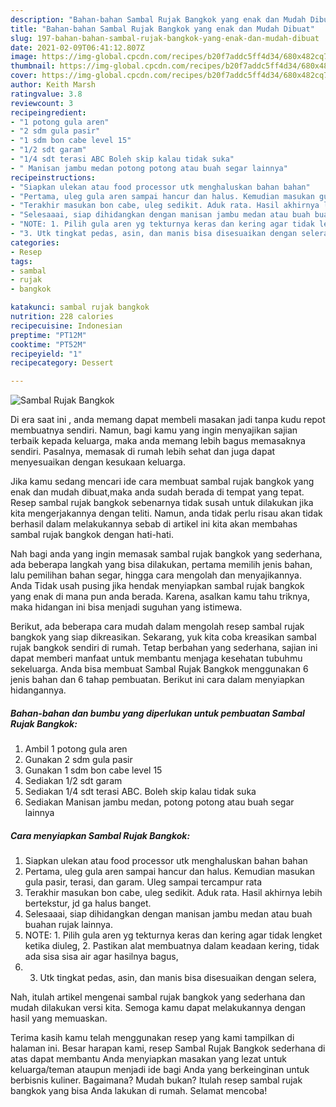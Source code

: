 ```yaml
---
description: "Bahan-bahan Sambal Rujak Bangkok yang enak dan Mudah Dibuat"
title: "Bahan-bahan Sambal Rujak Bangkok yang enak dan Mudah Dibuat"
slug: 197-bahan-bahan-sambal-rujak-bangkok-yang-enak-dan-mudah-dibuat
date: 2021-02-09T06:41:12.807Z
image: https://img-global.cpcdn.com/recipes/b20f7addc5ff4d34/680x482cq70/sambal-rujak-bangkok-foto-resep-utama.jpg
thumbnail: https://img-global.cpcdn.com/recipes/b20f7addc5ff4d34/680x482cq70/sambal-rujak-bangkok-foto-resep-utama.jpg
cover: https://img-global.cpcdn.com/recipes/b20f7addc5ff4d34/680x482cq70/sambal-rujak-bangkok-foto-resep-utama.jpg
author: Keith Marsh
ratingvalue: 3.8
reviewcount: 3
recipeingredient:
- "1 potong gula aren"
- "2 sdm gula pasir"
- "1 sdm bon cabe level 15"
- "1/2 sdt garam"
- "1/4 sdt terasi ABC Boleh skip kalau tidak suka"
- " Manisan jambu medan potong potong atau buah segar lainnya"
recipeinstructions:
- "Siapkan ulekan atau food processor utk menghaluskan bahan bahan"
- "Pertama, uleg gula aren sampai hancur dan halus. Kemudian masukan gula pasir, terasi, dan garam. Uleg sampai tercampur rata"
- "Terakhir masukan bon cabe, uleg sedikit. Aduk rata. Hasil akhirnya lebih bertekstur, jd ga halus banget."
- "Selesaaai, siap dihidangkan dengan manisan jambu medan atau buah buahan rujak lainnya."
- "NOTE: 1. Pilih gula aren yg tekturnya keras dan kering agar tidak lengket ketika diuleg, 2. Pastikan alat membuatnya dalam keadaan kering, tidak ada sisa sisa air agar hasilnya bagus,"
- "3. Utk tingkat pedas, asin, dan manis bisa disesuaikan dengan selera,"
categories:
- Resep
tags:
- sambal
- rujak
- bangkok

katakunci: sambal rujak bangkok 
nutrition: 228 calories
recipecuisine: Indonesian
preptime: "PT12M"
cooktime: "PT52M"
recipeyield: "1"
recipecategory: Dessert

---
```



![Sambal Rujak Bangkok](https://img-global.cpcdn.com/recipes/b20f7addc5ff4d34/680x482cq70/sambal-rujak-bangkok-foto-resep-utama.jpg)

Di era  saat ini , anda memang dapat membeli masakan jadi tanpa kudu repot membuatnya sendiri. Namun, bagi kamu yang ingin menyajikan sajian terbaik kepada keluarga, maka anda memang lebih bagus memasaknya sendiri. Pasalnya, memasak di rumah lebih sehat dan juga dapat menyesuaikan dengan kesukaan keluarga.

Jika kamu sedang mencari ide cara membuat sambal rujak bangkok yang enak dan mudah dibuat,maka anda sudah berada di tempat yang tepat. Resep sambal rujak bangkok  sebenarnya tidak susah untuk dilakukan jika kita mengerjakannya dengan teliti. Namun, anda tidak perlu risau akan tidak berhasil dalam melakukannya 
sebab di artikel ini kita akan membahas sambal rujak bangkok dengan hati-hati.  



Nah bagi anda yang ingin memasak sambal rujak bangkok yang sederhana, ada beberapa langkah yang bisa dilakukan, pertama memilih jenis bahan, lalu pemilihan bahan segar, hingga cara mengolah dan menyajikannya. Anda Tidak usah pusing jika hendak menyiapkan sambal rujak bangkok yang enak di mana pun anda berada. Karena, asalkan kamu  tahu triknya, maka hidangan ini bisa menjadi suguhan yang istimewa.

Berikut, ada beberapa cara mudah dalam mengolah resep sambal rujak bangkok yang siap dikreasikan. Sekarang, yuk kita coba kreasikan sambal rujak bangkok sendiri di rumah. Tetap berbahan yang sederhana, sajian ini dapat memberi manfaat untuk membantu menjaga kesehatan tubuhmu sekeluarga. Anda bisa membuat Sambal Rujak Bangkok menggunakan 6 jenis bahan dan 6 tahap pembuatan. Berikut ini cara dalam menyiapkan hidangannya.

<!--inarticleads1-->

##### Bahan-bahan dan bumbu yang diperlukan untuk pembuatan Sambal Rujak Bangkok:

1. Ambil 1 potong gula aren
1. Gunakan 2 sdm gula pasir
1. Gunakan 1 sdm bon cabe level 15
1. Sediakan 1/2 sdt garam
1. Sediakan 1/4 sdt terasi ABC. Boleh skip kalau tidak suka
1. Sediakan  Manisan jambu medan, potong potong atau buah segar lainnya




<!--inarticleads2-->

##### Cara menyiapkan Sambal Rujak Bangkok:

1. Siapkan ulekan atau food processor utk menghaluskan bahan bahan
1. Pertama, uleg gula aren sampai hancur dan halus. Kemudian masukan gula pasir, terasi, dan garam. Uleg sampai tercampur rata
1. Terakhir masukan bon cabe, uleg sedikit. Aduk rata. Hasil akhirnya lebih bertekstur, jd ga halus banget.
1. Selesaaai, siap dihidangkan dengan manisan jambu medan atau buah buahan rujak lainnya.
1. NOTE: 1. Pilih gula aren yg tekturnya keras dan kering agar tidak lengket ketika diuleg, 2. Pastikan alat membuatnya dalam keadaan kering, tidak ada sisa sisa air agar hasilnya bagus,
1. 3. Utk tingkat pedas, asin, dan manis bisa disesuaikan dengan selera,




Nah, itulah artikel mengenai  sambal rujak bangkok  yang sederhana dan mudah dilakukan versi kita. Semoga kamu dapat melakukannya dengan hasil yang memuaskan. 

Terima kasih kamu telah menggunakan resep yang kami tampilkan di halaman ini. Besar harapan kami, resep  Sambal Rujak Bangkok sederhana di atas dapat membantu Anda menyiapkan masakan yang lezat untuk keluarga/teman ataupun menjadi ide bagi Anda yang berkeinginan untuk berbisnis kuliner. Bagaimana? Mudah bukan? Itulah resep sambal rujak bangkok yang bisa Anda lakukan di rumah. Selamat mencoba!

